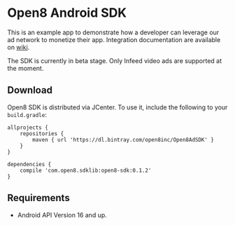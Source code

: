 # Open8 Android SDK
This is an example app to demonstrate how a developer can leverage our ad network to monetize their app. Integration documentation are available on [wiki](https://github.com/open8inc/open8-sdk-android-example/wiki/In-Feed-Wide-Fit-Panel-Ad-Integration-example).

The SDK is currently in beta stage. Only Infeed video ads are supported at the moment.

## Download
Open8 SDK is distributed via JCenter. To use it, include the following to your `build.gradle`:
```
allprojects {
    repositories {
        maven { url 'https://dl.bintray.com/open8inc/Open8AdSDK' }
    }
}

dependencies {
    compile 'com.open8.sdklib:open8-sdk:0.1.2'
}
```
## Requirements

- Android API Version 16 and up.
